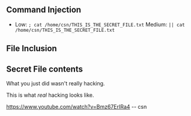 ## Command Injection
- Low: `; cat /home/csn/THIS_IS_THE_SECRET_FILE.txt`
Medium: `|| cat /home/csn/THIS_IS_THE_SECRET_FILE.txt`

## File Inclusion

## Secret File contents
What you just did wasn't really hacking.

This is what *real* hacking looks like.

https://www.youtube.com/watch?v=Bmz67ErIRa4
                                     -- csn